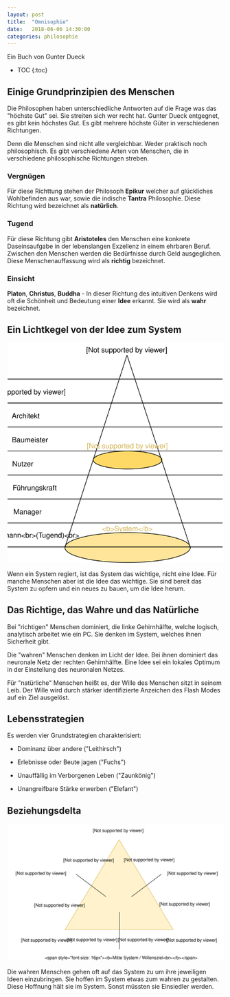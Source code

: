 ```yaml
---
layout: post
title:  "Omnisophie"
date:   2018-06-06 14:30:00
categories: philosophie
---
```


Ein Buch von Gunter Dueck


* TOC
{:toc}

## Einige Grundprinzipien des Menschen

Die Philosophen haben unterschiedliche Antworten auf die Frage was das "höchste Gut" sei. Sie streiten sich wer recht hat.
Gunter Dueck entgegnet, es gibt kein höchstes Gut. Es gibt mehrere höchste Güter in verschiedenen Richtungen.

Denn die Menschen sind nicht alle vergleichbar. Weder praktisch noch philosophisch. Es gibt verschiedene Arten von Menschen, die in verschiedene philosophische Richtungen streben.

### Vergnügen

Für diese Richttung stehen der Philosoph **Epikur** welcher auf glückliches Wohlbefinden aus war, sowie die indische **Tantra** Philosophie. Diese Richtung wird bezeichnet als **natürlich**.

### Tugend

Für diese Richtung gibt **Aristoteles** den Menschen eine konkrete Daseinsaufgabe in der lebenslangen Exzellenz in einem ehrbaren Beruf. Zwischen den Menschen werden die Bedürfnisse durch Geld ausgeglichen. Diese Menschenauffassung wird als **richtig** bezeichnet.

### Einsicht

**Platon**, **Christus**, **Buddha** - In dieser Richtung des intuitiven Denkens wird oft die Schönheit und Bedeutung einer **Idee** erkannt. Sie wird als **wahr** bezeichnet.

## Ein Lichtkegel von der Idee zum System

![Lichtkegel](/img/philosophie/lichtkegel.svg)

Wenn ein System regiert, ist das System das wichtige, nicht eine Idee. Für manche Menschen aber ist die Idee das wichtige. Sie sind bereit das System zu opfern und ein neues zu bauen, um die Idee herum.


## Das Richtige, das Wahre und das Natürliche

Bei "richtigen" Menschen dominiert, die linke Gehirnhälfte, welche logisch, analytisch arbeitet wie ein PC. Sie denken im System, welches ihnen Sicherheit gibt.

Die "wahren" Menschen denken im Licht der Idee. Bei ihnen dominiert das neuronale Netz der rechten Gehirnhälfte. Eine Idee sei ein lokales Optimum in der Einstellung des neuronalen Netzes.

Für "natürliche" Menschen heißt es, der Wille des Menschen sitzt in seinem Leib. Der Wille wird durch stärker identifizierte Anzeichen des Flash Modes auf ein Ziel ausgelöst.


## Lebensstrategien

Es werden vier Grundstrategien charakterisiert:

* Dominanz über andere ("Leithirsch")

* Erlebnisse oder Beute jagen ("Fuchs")

* Unauffällig im Verborgenen Leben ("Zaunkönig")

* Unangreifbare Stärke erwerben ("Elefant")


## Beziehungsdelta

![Omnisophie Dreieck](/img/philosophie/omni-dreieck.svg)

Die wahren Menschen gehen oft auf das System zu um ihre jeweiligen Ideen einzubringen. Sie hoffen im System etwas zum wahren zu gestalten. Diese Hoffnung hält sie im System. Sonst müssten sie Einsiedler werden.
